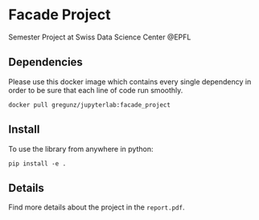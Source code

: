 # Facade Project
Semester Project at Swiss Data Science Center @EPFL

## Dependencies
Please use this docker image which contains every single dependency in order to be sure that each line of code run smoothly.
```
docker pull gregunz/jupyterlab:facade_project
```

## Install
To use the library from anywhere in python:
```
pip install -e .
```

## Details
Find more details about the project in the `report.pdf`.